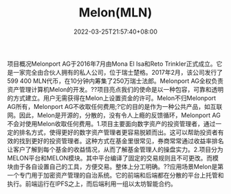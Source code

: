 ﻿---
weight: 
title: "Melon(MLN)"
description: "Melonport AG于2016年7月由Mona El Isa和Reto Trinkler正式成立"
date: 2022-03-25T21:57:40+08:00
lastmod: 2022-03-25T16:45:40+08:00
draft: false
authors: ["Metabd"]
featuredImage: "melonmln.webp"
link: ""
tags: ["数字代币","Melon(MLN)"]
categories: ["navigation"]
navigation: ["数字代币"]
lightgallery: true
toc: true
pinned: false
recommend: false
recommend1: false
---
项目概况Melonport AG于2016年7月由Mona El Isa和Reto Trinkler正式成立。它是一家完全由合伙人拥有的私人公司，位于瑞士楚格。2017年2月，该公司发行了599 400 MLN代币，在10分钟内筹集了250万瑞士法郎。Melonport AG全权负责资产管理计算机Melon的开发。??项目亮点我们的使命是以一种包容，可靠和透明的方式建立。用户无需获得在Melon上设置资金的许可。Melon不归Melonport AG所有，Melonport AG不收取任何费用;?它的目的是作为一种公共产品，如互联网。因此，Melon是开源的，分散的，没有令人上瘾的反馈循环，Melonport AG不会对使用Melon收取任何费用。1.项目主要面向数字资产的投资管理者，通过一定的排名方式，使得更好的数字资产管理者更容易脱颖而出。这可以帮助投资者有效的找到更好的投资管理者。这种方式在基金里很常见，券商常常通过收益率排名让客户了解到每个基金的收益情况，从而了解基金管理人的操盘实力。2.项目分为MELON平台和MELON模块。其中平台编译了固定的交易规则且不可更改。而模块由于各自设置自己的工具，方便交易。整体上分工明确。??应用场景Melon是第一个专门用于加密资产管理的自治系统。它的前端和后端都在分散的平台上托管和执行。前端运行在IPFS之上，而后端利用一组以太坊智能合约。
